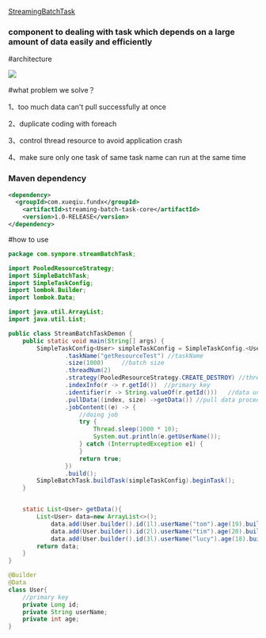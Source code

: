 [StreamingBatchTask](https://github.com/synpore/StreamingBatchTask.git)

### component to dealing with task which depends on a large amount of data easily and efficiently

#architecture

![](https://github.com/synpore/StreamingBatchTask/blob/master/batchTaskArchetecture.png?raw=true)

#what problem we solve？

1、too much data can't pull successfully at once

2、duplicate coding with foreach

3、control thread resource to avoid application crash

4、make sure only one task of same task name can run  at the same time


### Maven dependency

```xml
<dependency>
  <groupId>com.xueqiu.fundx</groupId>
    <artifactId>streaming-batch-task-core</artifactId>
    <version>1.0-RELEASE</version>
</dependency>
```

#how to use
```java
package com.synpore.streamBatchTask;

import PooledResourceStrategy;
import SimpleBatchTask;
import SimpleTaskConfig;
import lombok.Builder;
import lombok.Data;

import java.util.ArrayList;
import java.util.List;

public class StreamBatchTaskDemon {
    public static void main(String[] args) {
        SimpleTaskConfig<User> simpleTaskConfig = SimpleTaskConfig.<User>builder()
                .taskName("getResourceTest") //taskName
                .size(1000)     //batch size
                .threadNum(2)
                .strategy(PooledResourceStrategy.CREATE_DESTROY) //thread pool strategy
                .indexInfo(r -> r.getId())  //primary key
                .identifier(r -> String.valueOf(r.getId()))   //data unique identifier
                .pullData((index, size) ->getData()) //pull data procedure
                .jobContent((e) -> {
                    //doing job
                    try {
                        Thread.sleep(1000 * 10);
                        System.out.println(e.getUserName());
                    } catch (InterruptedException e1) {
                    }
                    return true;
                })
                .build();
        SimpleBatchTask.buildTask(simpleTaskConfig).beginTask();
    }


    static List<User> getData(){
        List<User> data=new ArrayList<>();
            data.add(User.builder().id(1l).userName("tom").age(19).build());
            data.add(User.builder().id(2l).userName("tim").age(20).build());
            data.add(User.builder().id(3l).userName("lucy").age(18).build());
        return data;
    }
}

@Builder
@Data
class User{
    //primary key
    private Long id;
    private String userName;
    private int age;
}


```

